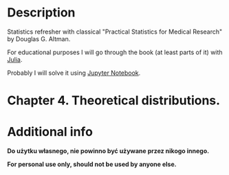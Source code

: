 # Description

Statistics refresher with classical "Practical Statistics for Medical Research" by Douglas G. Altman.

For educational purposes I will go through the book (at least parts of it) with [Julia](https://julialang.org/).

Probably I will solve it using [Jupyter Notebook](https://jupyter.org/).

# Chapter 4. Theoretical distributions.

# Additional info

**Do użytku własnego, nie powinno być używane przez nikogo innego.**

**For personal use only, should not be used by anyone else.**
